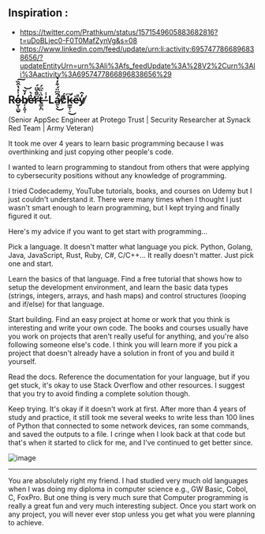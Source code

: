 ## Inspiration :

* https://twitter.com/Prathkum/status/1571549605883682816?t=uDoBLjec0-F0T0MafZynVg&s=08
* https://www.linkedin.com/feed/update/urn:li:activity:6957477866896838656/?updateEntityUrn=urn%3Ali%3Afs_feedUpdate%3A%28V2%2Curn%3Ali%3Aactivity%3A6957477866896838656%29

## Ro̶̮̜̻̬̓̾̽̔̑̏͠b̸̦̦͈̹̒̌͝e̷̛̔̀r̴͆̄̂̆̈́ẗ̶͇̙̪͛̏͆́ ̵̓̾ Lá̸͍̖̂͆̈́͒̒̔̚͜c̷̊́́k̶̛̲̳̹̠͆͜ë̵̚y̸̓̑

(Senior AppSec Engineer at Protego Trust | Security Researcher at Synack Red Team | Army Veteran)

It took me over 4 years to learn basic programming because I was overthinking and just copying other people's code.

I wanted to learn programming to standout from others that were applying to cybersecurity positions without any knowledge of programming.

I tried Codecademy, YouTube tutorials, books, and courses on Udemy but I just couldn't understand it. There were many times when I thought I just wasn't smart enough to learn programming, but I kept trying and finally figured it out.

Here's my advice if you want to get start with programming...

Pick a language. It doesn't matter what language you pick. Python, Golang, Java, JavaScript, Rust, Ruby, C#, C/C++... It really doesn't matter. Just pick one and start.

Learn the basics of that language. Find a free tutorial that shows how to setup the development environment, and learn the basic data types (strings, integers, arrays, and hash maps) and control structures (looping and if/else) for that language. 

Start building. Find an easy project at home or work that you think is interesting and write your own code. The books and courses usually have you work on projects that aren't really useful for anything, and you're also following someone else's code. I think you will learn more if you pick a project that doesn't already have a solution in front of you and build it yourself.

Read the docs. Reference the documentation for your language, but if you get stuck, it's okay to use Stack Overflow and other resources. I suggest that you try to avoid finding a complete solution though.

Keep trying. It's okay if it doesn't work at first. After more than 4 years of study and practice, it still took me several weeks to write less than 100 lines of Python that connected to some network devices, ran some commands, and saved the outputs to a file. I cringe when I look back at that code but that's when it started to click for me, and I've continued to get better since.

![image](https://user-images.githubusercontent.com/74190595/214044213-427b87ef-69ba-41d1-b224-3d6555317313.png)

---

You are absolutely right my friend. I had studied very much old languages when I was doing my diploma in computer science e.g., GW Basic, Cobol, C, FoxPro. But one thing is very much sure that Computer programming is really a great fun and very much interesting subject. Once you start work on any project, you will never ever stop unless you get what you were planning to achieve.
